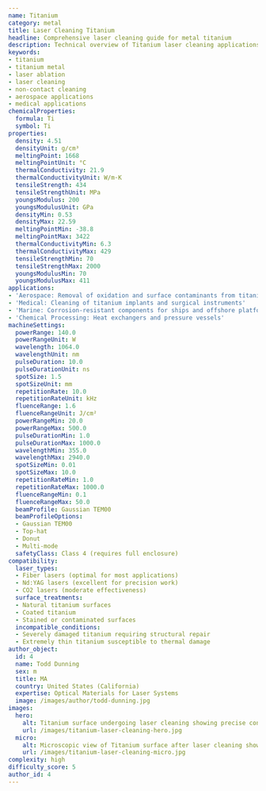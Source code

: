 ```yaml
---
name: Titanium
category: metal
title: Laser Cleaning Titanium
headline: Comprehensive laser cleaning guide for metal titanium
description: Technical overview of Titanium laser cleaning applications and parameters
keywords:
- titanium
- titanium metal
- laser ablation
- laser cleaning
- non-contact cleaning
- aerospace applications
- medical applications
chemicalProperties:
  formula: Ti
  symbol: Ti
properties:
  density: 4.51
  densityUnit: g/cm³
  meltingPoint: 1668
  meltingPointUnit: °C
  thermalConductivity: 21.9
  thermalConductivityUnit: W/m·K
  tensileStrength: 434
  tensileStrengthUnit: MPa
  youngsModulus: 200
  youngsModulusUnit: GPa
  densityMin: 0.53
  densityMax: 22.59
  meltingPointMin: -38.8
  meltingPointMax: 3422
  thermalConductivityMin: 6.3
  thermalConductivityMax: 429
  tensileStrengthMin: 70
  tensileStrengthMax: 2000
  youngsModulusMin: 70
  youngsModulusMax: 411
applications:
- 'Aerospace: Removal of oxidation and surface contaminants from titanium components'
- 'Medical: Cleaning of titanium implants and surgical instruments'
- 'Marine: Corrosion-resistant components for ships and offshore platforms'
- 'Chemical Processing: Heat exchangers and pressure vessels'
machineSettings:
  powerRange: 140.0
  powerRangeUnit: W
  wavelength: 1064.0
  wavelengthUnit: nm
  pulseDuration: 10.0
  pulseDurationUnit: ns
  spotSize: 1.5
  spotSizeUnit: mm
  repetitionRate: 10.0
  repetitionRateUnit: kHz
  fluenceRange: 1.6
  fluenceRangeUnit: J/cm²
  powerRangeMin: 20.0
  powerRangeMax: 500.0
  pulseDurationMin: 1.0
  pulseDurationMax: 1000.0
  wavelengthMin: 355.0
  wavelengthMax: 2940.0
  spotSizeMin: 0.01
  spotSizeMax: 10.0
  repetitionRateMin: 1.0
  repetitionRateMax: 1000.0
  fluenceRangeMin: 0.1
  fluenceRangeMax: 50.0
  beamProfile: Gaussian TEM00
  beamProfileOptions:
  - Gaussian TEM00
  - Top-hat
  - Donut
  - Multi-mode
  safetyClass: Class 4 (requires full enclosure)
compatibility:
  laser_types:
  - Fiber lasers (optimal for most applications)
  - Nd:YAG lasers (excellent for precision work)
  - CO2 lasers (moderate effectiveness)
  surface_treatments:
  - Natural titanium surfaces
  - Coated titanium
  - Stained or contaminated surfaces
  incompatible_conditions:
  - Severely damaged titanium requiring structural repair
  - Extremely thin titanium susceptible to thermal damage
author_object:
  id: 4
  name: Todd Dunning
  sex: m
  title: MA
  country: United States (California)
  expertise: Optical Materials for Laser Systems
  image: /images/author/todd-dunning.jpg
images:
  hero:
    alt: Titanium surface undergoing laser cleaning showing precise contamination removal
    url: /images/titanium-laser-cleaning-hero.jpg
  micro:
    alt: Microscopic view of Titanium surface after laser cleaning showing detailed surface structure
    url: /images/titanium-laser-cleaning-micro.jpg
complexity: high
difficulty_score: 5
author_id: 4
---
```

